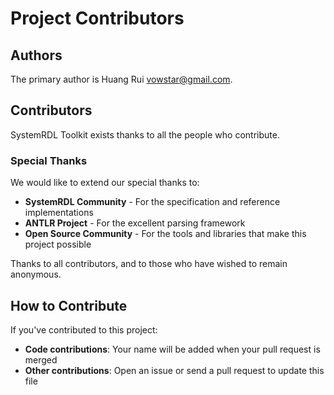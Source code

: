 # Project Contributors

## Authors

The primary author is Huang Rui <vowstar@gmail.com>.

## Contributors

SystemRDL Toolkit exists thanks to all the people who contribute.

### Special Thanks

We would like to extend our special thanks to:

- **SystemRDL Community** - For the specification and reference implementations
- **ANTLR Project** - For the excellent parsing framework
- **Open Source Community** - For the tools and libraries that make this project possible

Thanks to all contributors, and to those who have wished to remain anonymous.

## How to Contribute

If you've contributed to this project:

- **Code contributions**: Your name will be added when your pull request is merged
- **Other contributions**: Open an issue or send a pull request to update this file
